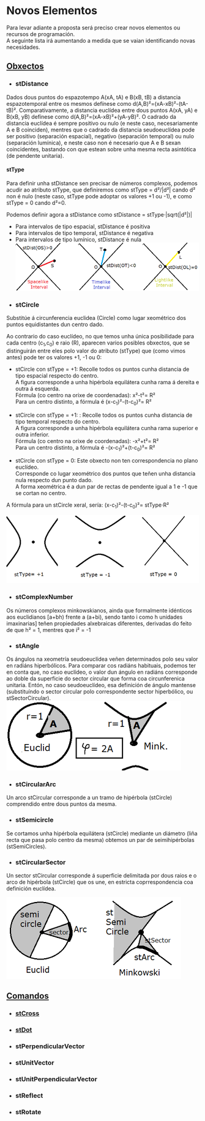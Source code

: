 # Novos Elementos
Para levar adiante a proposta será preciso crear novos elementos ou recursos de programación. <br>
A seguinte lista irá aumentando a medida que se vaian identificando novas necesidades.

## [Obxectos](../documents/GeoGebra/Objects.md)
*  ###  stDistance
Dados dous puntos do espazotempo  A(xA, tA) e B(xB, tB) a distancia espazotemporal entre os mesmos defínese como d(A,B)²=(xA-xB)²-(tA-tB)². Comparativamente, a distancia euclídea entre dous puntos A(xA, yA) e B(xB, yB) defínese como d(A,B)²=(xA-xB)²+(yA-yB)². O cadrado da distancia euclídea é sempre positivo ou nulo (e neste caso, necesariamente A e B coinciden), mentres que o cadrado da distancia seudoeuclídea pode ser positivo (separación espacial), negativo (separación temporal) ou nulo (separación lumínica), e neste caso non é necesario que A e B sexan coincidentes, bastando con que estean sobre unha mesma recta asintótica (de pendente unitaria).
#### stType
Para definir unha stDistance sen precisar de números complexos, podemos acudir ao atributo stType, que definiremos como stType = d²/|d²| cando d² non é nulo (neste caso, stType pode adoptar os valores +1 ou -1), e como stType = 0 cando d²=0.

Podemos definir agora a stDistance como stDistance = stType·|sqrt(|d²|)|
* Para intervalos de tipo espacial, stDistance é positiva
* Para intervalos de tipo temporal, stDistance é negativa
* Para intervalos de tipo lumínico, stDistance é nula
![stDistances](https://github.com/probaxeoxebra/probaMinkoski/blob/master/Interese/Images/stDistance.png "Spatial Distance (stType = +1), Timelike Distance (stType = -1) and Lightlike Distance (stType = 0)")
*  ###  stCircle <br>
Substitúe á circunferencia euclidea (Circle) como lugar xeométrico dos puntos equidistantes dun centro dado.

Ao contrario do caso euclídeo, no que temos unha única posibilidade para cada centro (c<sub>1</sub>,c<sub>0</sub>)  e raio (R), aparecen varios posibles obxectos, que se distinguirán entre eles polo valor do atributo (stType) que (como vimos antes)  pode ter os valores +1, -1 ou 0:
* stCircle con stType = +1: 
   Recolle todos os puntos cunha distancia de tipo espacial respecto do centro. <br>
   A figura corresponde a unha hipérbola equilátera cunha rama á dereita e outra á esquerda.<br>
Fórmula (co centro na orixe de coordenadas): x²-t²= R² <br>
      Para un centro distinto, a fórmula é  (x-c<sub>1</sub>)²-(t-c<sub>0</sub>)²= R²
      
* stCircle con stType = +1: : 
   Recolle todos os puntos cunha distancia de tipo temporal respecto do centro. <br>
   A figura corresponde a unha hipérbola equilátera cunha rama superior e outra inferior.<br>
Fórmula (co centro na orixe de coordenadas): -x²+t²= R² <br>
Para un centro distinto, a fórmula é  -(x-c<sub>1</sub>)²+(t-c<sub>0</sub>)²= R²
* stCircle con stType = 0: 
 Este obxecto non ten correspondencia no plano euclídeo. <br> 
Corresponde co lugar xeométrico dos puntos que teñen unha distancia nula respecto dun punto dado.<br>
A forma xeométrica é a dun par de rectas de pendente igual a 1 e -1 que se cortan no centro.

A fórmula para un stCircle xeral, sería: (x-c<sub>1</sub>)²-(t-c<sub>0</sub>)²= stType·R²

![stCircles_stType](https://github.com/probaxeoxebra/probaMinkoski/blob/master/Interese/Images/stCircles_stType.png "stCircles with different stType")

*  ###  stComplexNumber
Os números complexos minkowskianos, ainda que formalmente idénticos aos euclidianos [a+bh) frente a (a+bi), sendo tanto i como h unidades imaxinarias]  teñen propiedades alxebraicas diferentes, derivadas do feito de que h² = 1, mentres que i² = -1

*  ###  stAngle
Os ángulos na xeometría seudoeuclídea veñen determinados polo seu valor en radiáns hiperbólicos. Para comparar cos radiáns habituais, podemos ter en conta que, no caso euclídeo, o valor dun ángulo en radiáns corresponde ao doble da superficie do sector circular que forma coa circunferenica unitaria. Entón, no caso seudoeuclídeo, esa definición de ángulo mantense (substituíndo o sector circular polo correspondente sector hiperbólico, ou stSectorCircular).
![Angle_Eucl_Mink](https://github.com/probaxeoxebra/probaMinkoski/blob/master/Interese/Images/Angle_Eucl_Mink.png "Left:Euclidean Angle, Right stAngle (Minkowskian. In both cases: Double of sector area (A)")
*  ###  stCircularArc
Un arco stCircular corresponde a un tramo de hipérbola (stCircle) comprendido entre dous puntos da mesma.

*  ###  stSemicircle
Se cortamos unha hipérbola equilátera (stCircle) mediante un diámetro (liña recta que pasa polo centro da mesma) obtemos un par de seimihipérbolas (stSemiCircles).

*  ###  stCircularSector
Un sector stCircular corresponde á superficie delimitada por dous raios e o arco de hipérbola (stCircle) que os une, en estricta coprrespondencia coa definición euclídea.

![stCircleElements](https://github.com/probaxeoxebra/probaMinkoski/blob/master/Interese/Images/CircleElements.png "Left: Euclidean Circle Elements, Right: Minkowskian stCircle Elements")


## [Comandos](../documents/GeoGebra/Commands.md)
*  ###  [stCross](https://github.com/probaxeoxebra/probaMinkoski/blob/master/Explicacions/CrossProduct.md)
*  ###  [stDot](https://github.com/probaxeoxebra/probaMinkoski/blob/master/Explicacions/DotProduct.md)
*  ###  stPerpendicularVector
*  ###  stUnitVector
*  ###  stUnitPerpendicularVector
*  ###  stReflect
*  ###  stRotate
